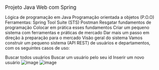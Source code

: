 <span style="font-size:larger;">Projeto Java Web com Spring 

Lógica de programação em Java
Programação orientada a objetos (P.O.O)
Ferramentas:
Spring Tool Suite (STS)
Postman
Resgatar fundamentos de programação
Colocar em prática esses fundamentos
Criar um pequeno sistema com ferramentas e práticas de mercado
Dar mais um passo em direção à preparação para o mercado
Visão geral do sistema
Vamos construir um pequeno sistema (API REST) de usuários e departamentos, com os seguintes casos de uso:

Buscar todos usuários
Buscar um usuário pelo seu id
Inserir um novo usuário
![image](https://github.com/LuizPadial/userdept2/assets/134821865/4fe70bc9-6307-44a9-b538-e1eadba3a5cb)
![image](https://github.com/LuizPadial/userdept2/assets/134821865/07cfadea-e5c3-4068-90e4-826c5bbf2376)



